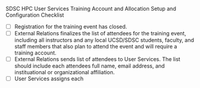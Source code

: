 SDSC HPC User Services Training Account and Allocation Setup and Configuration Checklist

- [ ] Registration for the training event has closed.
- [ ] External Relations finalizes the list of attendees for the training event, including all instructors and any local UCSD/SDSC students, faculty, and staff members that also plan to attend the event and will require a training account.
- [ ] External Relations sends list of attendees to User Services. The list should include each attendees full name, email address, and instituational or organizational affiliation.
- [ ] User Services assigns each
